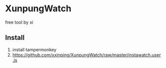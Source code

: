 
# XunpungWatch
free tool by xi

## Install
1. install tampermonkey
2. <https://github.com/xxinping/XunpungWatch/raw/master/instawatch.user.js>
